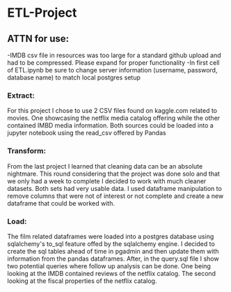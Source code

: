 # ETL-Project

## ATTN for use: 
  -IMDB csv file in resources was too large for a standard github upload and had to be compressed. Please expand for proper functionality
  -In first cell of ETL.ipynb be sure to change server information (username, password, database name) to match local postgres setup
  
### Extract:
  For this project I chose to use 2 CSV files found on kaggle.com related to movies. One showcasing the netflix media catalog offering while the other contained IMBD media information. Both sources could be loaded into a jupyter notebook using the read_csv offered by Pandas
  
### Transform:
  From the last project I learned that cleaning data can be an absolute nightmare. This round considering that the project was done solo and that we only had a week to complete I decided to work with much cleaner datasets. Both sets had very usable data. I used dataframe manipulation to remove columns that were not of interest or not complete and create a new dataframe that could be worked with.
  
### Load:
  The film related dataframes were loaded into a postgres database using sqlalchemy's to_sql feature offed by the sqlalchemy engine. I decided to create the sql tables ahead of time in pgadmin and then update them with information from the pandas dataframes. After, in the query.sql file I show two potential queries where follow up analysis can be done. One being looking at the IMDB contained reviews of the netflix catalog. The second looking at the fiscal properties of the netflix catalog.  
